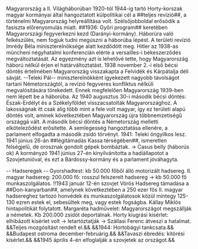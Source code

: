Magyarország a II. Világháborúban
1920-tól 1944-ig tartó Horty-korszak magyar kormányai által hangoztatott külpolitikai cél a ##teljes revízió##, a történelmi Magyarország helyreállítása volt.
Szélsőjobboldal erősödik a fasiszta előrenyomulás miatt.
##1936: Győri program## keretében Magyarországi fegyverkezni kezd (Darányi-kormány).
Háborúra való felkészülés, nem fogjuk tudni megúszni a háborúba lépést.
A területi revízió Imrédy Béla miniszterelnöksége alatt kezdődött meg. Hitler az 1938-as müncheni négyhatalmi konferencián elérte a versailles-i békeszerződés megváltoztatását. Az egyezmény azt is lehetővé tette, hogy Magyarország háború nélkül érjen el határváltoztatást.
1938 november 2.-i első bécsi döntés értelmében Magyarország visszakapta a Felvidék és Kárpátalja déli sávját.
--Teleki Pál-- miniszterelnökként igyekezett nagyobb távolságot tartani Németországtól, a revízió fegyveres konfliktus nélküli megvalósítására törekedett. Ennek megfelelően Magyarország 1939-ben nem lépett be a háborúba.
Az 1940 augusztus 30-i második bécsi döntés: Észak-Erdélyt és a Székelyföldet visszacsatolták Magyarországhoz. A lakosságnak itt csak alig több mint a fele volt magyar, így ez területi alapú döntés volt, aminek következtében Magyarország újra többnemzetiségű országgá vált.
A második bécsi döntés a Németország melletti elköteleződést erősítette. A semlegesség hangoztatása ellenére, a parlament elfogadta a második zsidó törvényt.
1941: Teleki öngyilkos lesz.
1941 június 26-án ##légitámadás Kassa térségében##, ismeretlen felségjelű, de orosznak gondolt gépek bombáztak. -> Casus belly (háborús ok)
A kormányzó 1941 június 27-én kinyilvánította a hadiállapotot a Szovjetunióval, és ezt a Bárdossy-kormány és a parlament jóváhagyta.

-- Hadseregek --
Gyorshadtest: kb 50.000 főből álló motorizált hadsereg.
II. magyar hadsereg: 200.000 fő: rosszul felszerelt hadsereg -> kb 50.000 fő munkaszolgálatos.
!!1943 január 12-én szovjet Vörös Hadsereg támadása a ##Don-kanyarban##, amelynek következtében a 250 ezer fős II. magyar hadsereghez tartozó honvédek és munkaszolgálatosok közül mintegy 125-130 ezren estek el, sebesültek meg, vagy estek fogságba.
Kállay Miklós hintapolitikát folytatott.
Margaréta hadművelet: Magyarországot megszállják a németek. Kb 200.000 zsidót deportálnak.
Horty kiugrási kísérlet: elhibázott kísérlet volt -> letartóztatják -> Szállasi Ferenc átveszi a hatalmat.
&&Teljes mozgósítást rendelt el.&&
&&1944: Hortobágyi tankcsata.&&
&&Budapest ostroma december-februárig.&&
&&Tavaszi ébredés: kitörési kísérlet.&&
&&1945 április 4-én elfoglalják a szovjetek az országot.&&